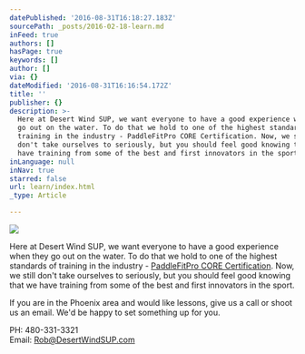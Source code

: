 ```yaml
---
datePublished: '2016-08-31T16:18:27.183Z'
sourcePath: _posts/2016-02-18-learn.md
inFeed: true
authors: []
hasPage: true
keywords: []
author: []
via: {}
dateModified: '2016-08-31T16:16:54.172Z'
title: ''
publisher: {}
description: >-
  Here at Desert Wind SUP, we want everyone to have a good experience when they
  go out on the water. To do that we hold to one of the highest standards of
  training in the industry - PaddleFitPro CORE Certification. Now, we still
  don't take ourselves to seriously, but you should feel good knowing that we
  have training from some of the best and first innovators in the sport.
inLanguage: null
inNav: true
starred: false
url: learn/index.html
_type: Article

---
```

![](https://s3-us-west-2.amazonaws.com/the-grid-img/p/4a632cb9589d63a12762cf7ac2586e4bd254a29b.jpg)

Here at Desert Wind SUP, we want everyone to have a good experience when they go out on the water. To do that we hold to one of the highest standards of training in the industry - [PaddleFitPro CORE Certification][0]. Now, we still don't take ourselves to seriously, but you should feel good knowing that we have training from some of the best and first innovators in the sport.

If you are in the Phoenix area and would like lessons, give us a call or shoot us an email. We'd be happy to set something up for you.

PH: 480-331-3321  
Email: Rob@DesertWindSUP.com

[0]: http://www.paddlefitpro.com/